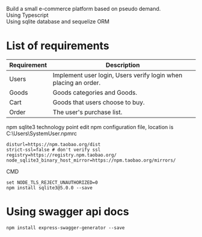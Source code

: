 Build a small e-commerce platform based on pseudo demand.<br />
Using Typescript<br />
Using sqlite database and sequelize ORM<br />

# List of requirements

| Requirement | Description                                                     |
| ----------- | --------------------------------------------------------------- |
| Users       | Implement user login, Users verify login when placing an order. |
| Goods       | Goods categories and Goods.                                     |
| Cart        | Goods that users choose to buy.                                 |
| Order       | The user's purchase list.                                       |

npm sqlite3 technology point
edit npm configuration file, location is C:\Users\SystemUser\.npmrc

```
disturl=https://npm.taobao.org/dist
strict-ssl=false # don't verify ssl
registry=https://registry.npm.taobao.org/
node_sqlite3_binary_host_mirror=https://npm.taobao.org/mirrors/
```

CMD

```
set NODE_TLS_REJECT_UNAUTHORIZED=0
npm install sqlite3@5.0.0 --save
```

# Using swagger api docs

```
npm install express-swagger-generator --save
```
